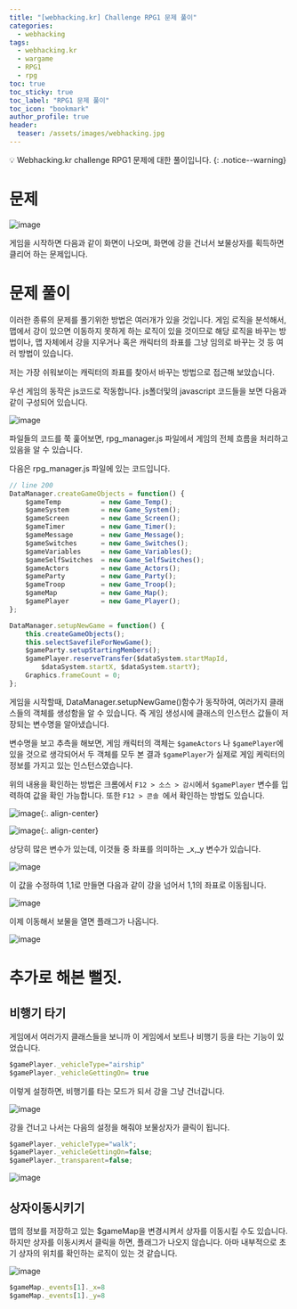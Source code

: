 ```yaml
---
title: "[webhacking.kr] Challenge RPG1 문제 풀이"
categories:
  - webhacking
tags:
  - webhacking.kr
  - wargame
  - RPG1
  - rpg
toc: true
toc_sticky: true
toc_label: "RPG1 문제 풀이"
toc_icon: "bookmark"
author_profile: true
header:
  teaser: /assets/images/webhacking.jpg
---
```


💡 Webhacking.kr challenge RPG1 문제에 대한 풀이입니다.
{: .notice--warning}

# 문제
![image](https://user-images.githubusercontent.com/33647663/156581827-4bcd2c39-f16d-4f62-828a-2d99075a75a0.png)


게임을 시작하면 다음과 같이 화면이 나오며, 화면에 강을 건너서 보물상자를 획득하면 클리어 하는 문제입니다.


# 문제 풀이
이러한 종류의 문제를 풀기위한 방법은 여러개가 있을 것입니다. 게임 로직을 분석해서, 맵에서 강이 있으면 이동하지 못하게 하는 로직이 있을 것이므로 해당 로직을 바꾸는 방법이나, 맵 자체에서 강을 지우거나 혹은 캐릭터의 좌표를 그냥 임의로 바꾸는 것 등 여러 방법이 있습니다.

저는 가장 쉬워보이는 캐릭터의 좌표를 찾아서 바꾸는 방법으로 접근해 보았습니다.

우선 게임의 동작은 js코드로 작동합니다. js폴더및의 javascript 코드들을 보면 다음과 같이 구성되어 있습니다.

![image](https://user-images.githubusercontent.com/33647663/156584027-b02800f1-c5ec-49ca-85c0-29a09d02fc78.png)

파일들의 코드를 쭉 훑어보면, rpg_manager.js 파일에서 게임의 전체 흐름을 처리하고 있음을 알 수 있습니다.

다음은 rpg_manager.js 파일에 있는 코드입니다.

```javascript
// line 200
DataManager.createGameObjects = function() {
    $gameTemp          = new Game_Temp();
    $gameSystem        = new Game_System();
    $gameScreen        = new Game_Screen();
    $gameTimer         = new Game_Timer();
    $gameMessage       = new Game_Message();
    $gameSwitches      = new Game_Switches();
    $gameVariables     = new Game_Variables();
    $gameSelfSwitches  = new Game_SelfSwitches();
    $gameActors        = new Game_Actors();
    $gameParty         = new Game_Party();
    $gameTroop         = new Game_Troop();
    $gameMap           = new Game_Map();
    $gamePlayer        = new Game_Player();
};

DataManager.setupNewGame = function() {
    this.createGameObjects();
    this.selectSavefileForNewGame();
    $gameParty.setupStartingMembers();
    $gamePlayer.reserveTransfer($dataSystem.startMapId,
        $dataSystem.startX, $dataSystem.startY);
    Graphics.frameCount = 0;
};
```

게임을 시작할때, DataManager.setupNewGame()함수가 동작하여, 여러가지 클래스들의 객체를 생성함을 알 수 있습니다. 즉 게임 생성시에 클래스의 인스턴스 값들이 저장되는 변수명을 알아냈습니다.

변수명을 보고 추측을 해보면, 게임 캐릭터의 객체는 `$gameActors` 나 `$gamePlayer`에 있을 것으로 생각되어서 두 객체를 모두 본 결과 `$gamePlayer`가 실제로 게임 케릭터의 정보를 가지고 있는 인스턴스였습니다.

위의 내용을 확인하는 방법은 크롬에서 `F12 > 소스 > 감시`에서 `$gamePlayer` 변수를 입력하여 값을 확인 가능합니다. 또한 `F12 > 콘솔 `에서 확인하는 방법도 있습니다.

![image](https://user-images.githubusercontent.com/33647663/156585256-200dcb3e-37a7-4931-969e-da17f286ba09.png){:. align-center}

![image](https://user-images.githubusercontent.com/33647663/156593753-4d23c57f-752c-439d-bc57-b4a725be9dfa.png){:. align-center}

상당히 많은 변수가 있는데, 이것들 중 좌표를 의미하는 _x,_y 변수가 있습니다.

![image](https://user-images.githubusercontent.com/33647663/156585572-59724b8b-9a5b-4fcc-9461-ccc1f848c243.png)

이 값을 수정하여 1,1로 만들면 다음과 같이 강을 넘어서 1,1의 좌표로 이동됩니다.

![image](https://user-images.githubusercontent.com/33647663/156586437-b0a993c8-dc54-46fd-94c3-429f7a518a63.png)

이제 이동해서 보물을 열면 플래그가 나옵니다.

![image](https://user-images.githubusercontent.com/33647663/156586584-9230d184-380f-450b-b5b9-284bb999aa0a.png)


# 추가로 해본 뻘짓.
## 비행기 타기

게임에서 여러가지 클래스들을 보니까 이 게임에서 보트나 비행기 등을 타는 기능이 있었습니다. 

```javascript
$gamePlayer._vehicleType="airship"
$gamePlayer._vehicleGettingOn= true
```
이렇게 설정하면, 비행기를 타는 모드가 되서 강을 그냥 건너갑니다.

![image](https://user-images.githubusercontent.com/33647663/156587937-2341a017-4521-4c0b-824d-2fd27562c562.png)

강을 건너고 나서는 다음의 설정을 해줘야 보물상자가 클릭이 됩니다.
```javascript
$gamePlayer._vehicleType="walk";
$gamePlayer._vehicleGettingOn=false;
$gamePlayer._transparent=false;
```


![image](https://user-images.githubusercontent.com/33647663/156588757-785f68b5-8e6b-479a-8372-68630b50dc18.png)


## 상자이동시키기
맵의 정보를 저장하고 있는 $gameMap을 변경시켜서 상자를 이동시킬 수도 있습니다. 하지만 상자를 이동시켜서 클릭을 하면, 플래그가 나오지 않습니다. 아마 내부적으로 초기 상자의 위치를 확인하는 로직이 있는 것 같습니다. 

![image](https://user-images.githubusercontent.com/33647663/156594219-965c10ea-df6e-4c41-8416-3117b1f755f4.png)

```javascript
$gameMap._events[1]._x=8
$gameMap._events[1]._y=8
```